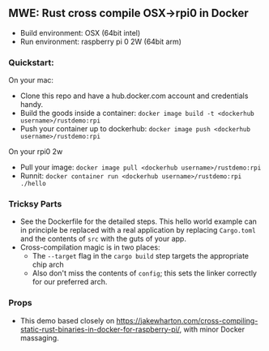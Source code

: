 ## MWE: Rust cross compile OSX->rpi0 in Docker

 - Build environment: OSX (64bit intel)
 - Run environment: raspberry pi 0 2W (64bit arm)

### Quickstart:

On your mac:

 - Clone this repo and have a hub.docker.com account and credentials handy.
 - Build the goods inside a container: `docker image build -t <dockerhub username>/rustdemo:rpi`
 - Push your container up to dockerhub: `docker image push <dockerhub username>/rustdemo:rpi`

On your rpi0 2w
 - Pull your image: `docker image pull <dockerhub username>/rustdemo:rpi`
 - Runnit: `docker container run <dockerhub username>/rustdemo:rpi ./hello`

### Tricksy Parts

 - See the Dockerfile for the detailed steps. This hello world example can in principle be replaced with a real application by replacing `Cargo.toml` and the contents of `src` with the guts of your app.
 - Cross-compilation magic is in two places:
   - The `--target` flag in the `cargo build` step targets the appropriate chip arch
   - Also don't miss the contents of `config`; this sets the linker correctly for our preferred arch.

### Props

 - This demo based closely on https://jakewharton.com/cross-compiling-static-rust-binaries-in-docker-for-raspberry-pi/, with minor Docker massaging.
